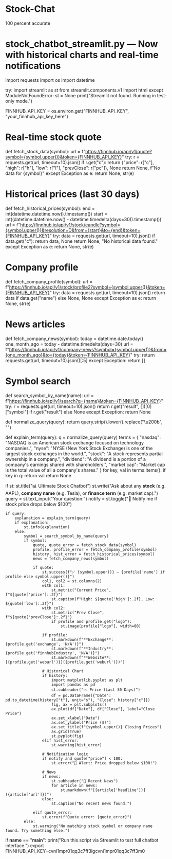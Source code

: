 # Stock-Chat
100 percent accurate
# stock_chatbot_streamlit.py — Now with historical charts and real-time notifications

import requests
import os
import datetime

try:
    import streamlit as st
    from streamlit.components.v1 import html
except ModuleNotFoundError:
    st = None
    print("Streamlit not found. Running in test-only mode.")

FINNHUB_API_KEY = os.environ.get("FINNHUB_API_KEY", "your_finnhub_api_key_here")

# Real-time stock quote
def fetch_stock_data(symbol):
    url = f"https://finnhub.io/api/v1/quote?symbol={symbol.upper()}&token={FINNHUB_API_KEY}"
    try:
        r = requests.get(url, timeout=10).json()
        if r.get("c"):
            return {"price": r["c"], "high": r["h"], "low": r["l"], "prevClose": r["pc"]}, None
        return None, f"No data for {symbol}"
    except Exception as e:
        return None, str(e)

# Historical prices (last 30 days)
def fetch_historical_prices(symbol):
    end = int(datetime.datetime.now().timestamp())
    start = int((datetime.datetime.now() - datetime.timedelta(days=30)).timestamp())
    url = f"https://finnhub.io/api/v1/stock/candle?symbol={symbol.upper()}&resolution=D&from={start}&to={end}&token={FINNHUB_API_KEY}"
    try:
        data = requests.get(url, timeout=10).json()
        if data.get("c"):
            return data, None
        return None, "No historical data found."
    except Exception as e:
        return None, str(e)

# Company profile
def fetch_company_profile(symbol):
    url = f"https://finnhub.io/api/v1/stock/profile2?symbol={symbol.upper()}&token={FINNHUB_API_KEY}"
    try:
        data = requests.get(url, timeout=10).json()
        return data if data.get("name") else None, None
    except Exception as e:
        return None, str(e)

# News articles
def fetch_company_news(symbol):
    today = datetime.date.today()
    one_month_ago = today - datetime.timedelta(days=30)
    url = f"https://finnhub.io/api/v1/company-news?symbol={symbol.upper()}&from={one_month_ago}&to={today}&token={FINNHUB_API_KEY}"
    try:
        return requests.get(url, timeout=10).json()[:5]
    except Exception:
        return []

# Symbol search
def search_symbol_by_name(name):
    url = f"https://finnhub.io/api/v1/search?q={name}&token={FINNHUB_API_KEY}"
    try:
        r = requests.get(url, timeout=10).json()
        return r.get("result", [])[0]["symbol"] if r.get("result") else None
    except Exception:
        return None

def normalize_query(query):
    return query.strip().lower().replace("\u200b", "")

def explain_term(query):
    q = normalize_query(query)
    terms = {
        "nasdaq": "NASDAQ is an American stock exchange focused on technology companies.",
        "nyse": "NYSE (New York Stock Exchange) is one of the largest stock exchanges in the world.",
        "stock": "A stock represents partial ownership in a company.",
        "dividend": "A dividend is a portion of a company's earnings shared with shareholders.",
        "market cap": "Market cap is the total value of all a company's shares."
    }
    for key, val in terms.items():
        if key in q:
            return val
    return None

if st:
    st.title("📊 Ultimate Stock Chatbot")
    st.write("Ask about any **stock** (e.g. AAPL), **company name** (e.g. Tesla), or **finance term** (e.g. market cap).")
    query = st.text_input("Your question:")
    notify = st.toggle("🔔 Notify me if stock price drops below $100")

    if query:
        explanation = explain_term(query)
        if explanation:
            st.info(explanation)
        else:
            symbol = search_symbol_by_name(query)
            if symbol:
                quote, quote_error = fetch_stock_data(symbol)
                profile, profile_error = fetch_company_profile(symbol)
                history, hist_error = fetch_historical_prices(symbol)
                news = fetch_company_news(symbol)

                if quote:
                    st.success(f"✅ {symbol.upper()} — {profile['name'] if profile else symbol.upper()}")
                    col1, col2 = st.columns(2)
                    with col1:
                        st.metric("Current Price", f"${quote['price']:.2f}")
                        st.caption(f"High: ${quote['high']:.2f}, Low: ${quote['low']:.2f}")
                    with col2:
                        st.metric("Prev Close", f"${quote['prevClose']:.2f}")
                        if profile and profile.get("logo"):
                            st.image(profile["logo"], width=80)

                    if profile:
                        st.markdown(f"**Exchange**: {profile.get('exchange', 'N/A')}")
                        st.markdown(f"**Industry**: {profile.get('finnhubIndustry', 'N/A')}")
                        st.markdown(f"**Website**: [{profile.get('weburl')}]({profile.get('weburl')})")

                    # Historical Chart
                    if history:
                        import matplotlib.pyplot as plt
                        import pandas as pd
                        st.subheader("📉 Price (Last 30 Days)")
                        df = pd.DataFrame({"Date": pd.to_datetime(history["t"], unit="s"), "Close": history["c"]})
                        fig, ax = plt.subplots()
                        ax.plot(df["Date"], df["Close"], label="Close Price")
                        ax.set_xlabel("Date")
                        ax.set_ylabel("Price ($)")
                        ax.set_title(f"{symbol.upper()} Closing Prices")
                        ax.grid(True)
                        st.pyplot(fig)
                    elif hist_error:
                        st.warning(hist_error)

                    # Notification logic
                    if notify and quote["price"] < 100:
                        st.error("🔔 Alert: Price dropped below $100!")

                    # News
                    if news:
                        st.subheader("📰 Recent News")
                        for article in news:
                            st.markdown(f"[{article['headline']}]({article['url']})")
                    else:
                        st.caption("No recent news found.")

                elif quote_error:
                    st.error(f"Quote error: {quote_error}")
            else:
                st.warning("No matching stock symbol or company name found. Try something else.")

if __name__ == "__main__":
    print("Run this script via Streamlit to test full chatbot interface.")
export FINNHUB_API_KEY=cvni1mpr01qq3c7ff3lgcvni1mpr01qq3c7ff3m0
